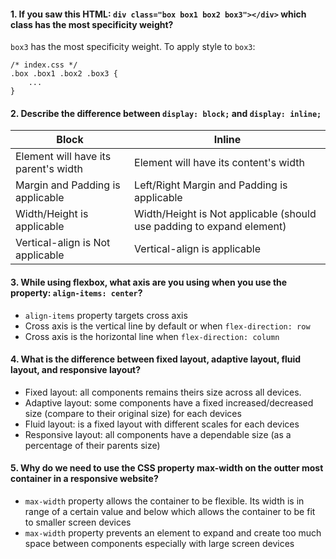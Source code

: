 #### 1. If you saw this HTML: `div class="box box1 box2 box3"></div>` which class has the most specificity weight?

`box3` has the most specificity weight. To apply style to `box3`:
```
/* index.css */
.box .box1 .box2 .box3 {
	...
}
```

#### 2. Describe the difference between `display: block;` and `display: inline;`

| Block                               | Inline                                								 |
| ----------------------------------- |----------------------------------------------------------------------|
| Element will have its parent's width| Element will have its content's width 								 |
| Margin and Padding is applicable    | Left/Right Margin and Padding is applicable							 |
| Width/Height is applicable          | Width/Height is Not applicable (should use padding to expand element)|
| Vertical-align is Not applicable    | Vertical-align is applicable                                         |

#### 3. While using flexbox, what axis are you using when you use the property: `align-items: center`?

- `align-items` property targets cross axis
- Cross axis is the vertical line by default or when `flex-direction: row`
- Cross axis is the horizontal line when `flex-direction: column`

#### 4. What is the difference between fixed layout, adaptive layout, fluid layout, and responsive layout?

- Fixed layout: all components remains theirs size across all devices. 
- Adaptive layout: some components have a fixed increased/decreased size (compare to their original size) for each devices
- Fluid layout: is a fixed layout with different scales for each devices
- Responsive layout: all components have a dependable size (as a percentage of their parents size)

#### 5. Why do we need to use the CSS property max-width on the outter most container in a responsive website?

- `max-width` property allows the container to be flexible. Its width is in range of a certain value and below which allows the container to be fit to smaller screen devices    
- `max-width` property prevents an element to expand and create too much space between components especially with large screen devices  